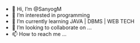 - 👋 Hi, I’m @SanyogM
- 👀 I’m interested in programming 
- 🌱 I’m currently learning JAVA | DBMS | WEB TECH
- 💞️ I’m looking to collaborate on ...
- 📫 How to reach me ...

<!---
SanyogM/SanyogM is a ✨ special ✨ repository because its `README.md` (this file) appears on your GitHub profile.
You can click the Preview link to take a look at your changes.
--->
